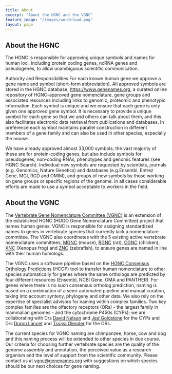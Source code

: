 ```yaml
---
title: About
excerpt: "About the HGNC and the VGNC"
feature_image: "/images/wordcloud.png"
layout: page
---
```


## About the HGNC

The HGNC is responsible for approving unique symbols and names for human loci, including protein coding genes, ncRNA genes and pseudogenes, to allow unambiguous scientific communication.

Authority and Responsibilities
For each known human gene we approve a gene name and symbol (short-form abbreviation). All approved symbols are stored in the HGNC database, <https://www.genenames.org>, a curated online repository of HGNC-approved gene nomenclature, gene groups and associated resources including links to genomic, proteomic and phenotypic information. Each symbol is unique and we ensure that each gene is only given one approved gene symbol. It is necessary to provide a unique symbol for each gene so that we and others can talk about them, and this also facilitates electronic data retrieval from publications and databases. In preference each symbol maintains parallel construction in different members of a gene family and can also be used in other species, especially the mouse.

We have already approved almost 33,000 symbols; the vast majority of these are for protein-coding genes, but also include symbols for pseudogenes, non-coding RNAs, phenotypes and genomic features (see HGNC Search). Individual new symbols are requested by scientists, journals (e.g. Genomics, Nature Genetics) and databases (e.g.Ensembl, Entrez Gene, MGI, RGD and OMIM), and groups of new symbols by those working on gene groups or specific regions of the genome. In all cases considerable efforts are made to use a symbol acceptable to workers in the field.

## About the VGNC

The [Vertebrate Gene Nomenclature Committee (VGNC)](https://vertebrate.genenames.org) is an extension of the established HGNC (HUGO Gene Nomenclature Committee) project that names human genes. VGNC is responsible for assigning standardized names to genes in vertebrate species that currently lack a nomenclature committee. The VGNC also coordinates with the 5 existing active vertebrate nomenclature committees, [MGNC]("http://www.informatics.jax.org/") (mouse), [RGNC]("https://rgd.mcw.edu/") (rat), [CGNC]("http://birdgenenames.org/cgnc/index.jsp") (chicken), [XNC]("http://www.xenbase.org/entry/") (Xenopus frog) and [ZNC]("http://zfin.org/") (zebrafish), to ensure genes are named in line with their human homologs.

The VGNC uses a software pipeline based on the [HGNC Consensus Orthology Predictions]("https://www.genenames.org/tools/hcop/") (HCOP) tool to transfer human nomenclature to other species automatically for genes where the same orthologs are predicted by four different resources (Ensembl, NCBI Gene, OMA and PANTHER). For genes where there is no such consensus ortholog prediction, naming is based on a combination of a semi-automated pipeline and manual curation, taking into account synteny, phylogeny and other data. We also rely on the expertise of specialist advisors for naming within complex families. Two key complex families are the olfactory receptors (ORs) - the largest family in mammalian genomes - and the cytochrome P450s (CYPs); we are collaborating with Drs [David Nelson]("https://www.uthsc.edu/molecular_sciences/directories/faculty/d_nelson.php") and [Jed Goldstone]("https://www.whoi.edu/profile/jgoldstone/") for the CYPs and Drs [Doron Lancet]("https://www.weizmann.ac.il/molgen/Lancet/home") and [Tsviya Olender]("http://www.weizmann.ac.il/Staff_Scientists/tsviya-olender") for the ORs.

The current species for VGNC naming are chimpanzee, horse, cow and dog and this naming process will be extended to other species in due course. Our criteria for choosing further vertebrate species are the quality of the genome assembly and annotation, the perceived value as a research organism and the level of support from the scientific community. Please contact us at <vgnc@genenames.org> with suggestions on which species should be our next choices for gene naming.